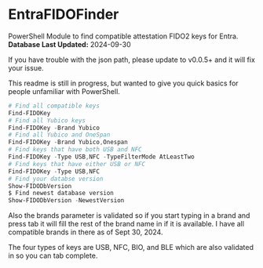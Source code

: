 # EntraFIDOFinder

PowerShell Module to find compatible attestation FIDO2 keys for Entra.
**Database Last Updated:** 2024-09-30

If you have trouble with the json path, please update to v0.0.5+ and it will fix your issue.

This readme is still in progress, but wanted to give you quick basics for people unfamiliar with PowerShell.

```powershell
# Find all compatible keys
Find-FIDOKey
# Find all Yubico keys
Find-FIDOKey -Brand Yubico
# Find all Yubico and OneSpan
Find-FIDOKey -Brand Yubico,Onespan
# Find keys that have both USB and NFC
Find-FIDOKey -Type USB,NFC -TypeFilterMode AtLeastTwo
# Find keys that have either USB or NFC
Find-FIDOKey -Type USB,NFC
# Find your databse version
Show-FIDODbVersion
$ Find newest database version
Show-FIDODbVersion -NewestVersion
```

Also the brands parameter is validated so if you start typing in a brand and press tab it will fill the rest of the brand name in if it is available. I have all compatible brands in there as of Sept 30, 2024.

The four types of keys are USB, NFC, BIO, and BLE which are also validated in so you can tab complete.
